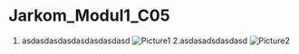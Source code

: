 # Jarkom_Modul1_C05
1. asdasdasdasdasdasdasdasd
![Picture1](https://user-images.githubusercontent.com/58687783/96362366-edd5bf00-1156-11eb-8de8-12cb31ce220d.png)
2.asdasadsdasdasd
![Picture2](https://user-images.githubusercontent.com/58687783/96362412-4dcc6580-1157-11eb-8997-b6e23f91d162.png)

